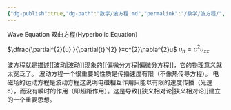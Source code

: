 ```yaml
---
{"dg-publish":true,"dg-path":"数学/波方程.md","permalink":"/数学/波方程/","noteIcon":"","created":"2024-04-16T13:01:27.423+08:00","updated":"2024-04-18T14:34:29.720+08:00"}
---
```


Wave Equation
双曲方程(Hyperbolic Equation)

$\dfrac{\partial^{2}{u} }{\partial{t}^{2} }=c^{2}\nabla^{2}u$
$u_{tt}=c^{2}u_{xx}$


波方程就是描述[[波动\|波动]]现象的[[偏微分方程\|偏微分方程]]，它的物理意义就太宽泛了。
波动方程一个很重要的性质是传播速度有限（不像热传导方程）。
电磁场的运动方程是波动方程这说明电磁相互作用只能以有限的速度传播（光速 c），而没有瞬时的作用（即超距作用）。这是导致[[狭义相对论\|狭义相对论]]建立的一个重要思想。

